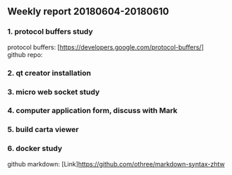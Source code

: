 ## Weekly report 20180604-20180610

### 1. protocol buffers study
protocol buffers: [https://developers.google.com/protocol-buffers/]<br>
github repo: 

### 2. qt creator installation
### 3. micro web socket study
### 4. computer application form, discuss with Mark
### 5. build carta viewer
### 6. docker study


github markdown: [Link]https://github.com/othree/markdown-syntax-zhtw
